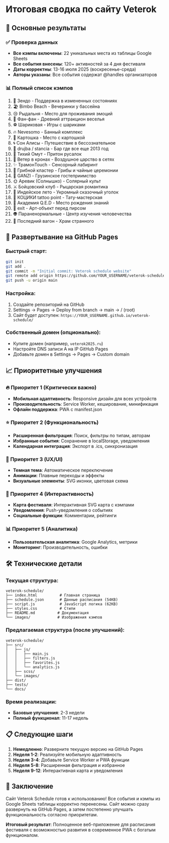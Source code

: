 # Итоговая сводка по сайту Veterok

## 🎯 Основные результаты

### ✅ Проверка данных
- **Все кэмпы включены**: 22 уникальных места из таблицы Google Sheets
- **Все события внесены**: 120+ активностей за 4 дня фестиваля
- **Даты корректны**: 13-16 июля 2025 (воскресенье-среда)
- **Авторы указаны**: Все события содержат @handles организаторов

### 📊 Полный список кэмпов
1. 🔮 Зендо - Поддержка в измененных состояниях
2. 🏖️ Bimbo Beach - Вечеринки у бассейна
3. 😢 Рыдальня - Место для проживания эмоций
4. 🎠 Фан-фан - Древний аттракцион веселья
5. ⚽ Шариковая - Игры с шариками
6. 🔥 Nevesomo - Банный комплекс
7. 🍯 Картошка - Место с картошкой
8. 🌀 Сон Алисы - Путешествие в бессознательное
9. 🍞 drujba / stancia - Бар где все еще 2013 год
10. 🧚 Тихий Омут - Притон русалок
11. 🌳 Ветер в кронах - Воздушное царство в сетях
12. ✨ ТрамонTouch - Сенсорный лабиринт
13. 🍄 Грибной кластер - Грибы и чайные церемонии
14. 💎 GANZI - Грузинское гостеприимство
15. 🌞 Аревик (Солнышко) - Солярный культ
16. ⚔️ Бойцовский клуб - Рыцарская романтика
17. 🌿 Индейское лето - Укромный сказочный уголок
18. 🎨 КОЦИКИ tattoo point - Тату-мастерская
19. 🧬 Академия Q.E.D - Место рождения знаний
20. 🚪 exit - Арт-объект перед пирсом
21. 👽 Параненормальные - Центр изучения человечества
22. 🚂 Последний вагон - Храм странного

## 🚀 Развертывание на GitHub Pages

### Быстрый старт:
```bash
git init
git add .
git commit -m "Initial commit: Veterok schedule website"
git remote add origin https://github.com/YOUR_USERNAME/veterok-schedule.git
git push -u origin main
```

### Настройка:
1. Создайте репозиторий на GitHub
2. Settings → Pages → Deploy from branch → main → / (root)
3. Сайт будет доступен: `https://YOUR_USERNAME.github.io/veterok-schedule/`

### Собственный домен (опционально):
- Купите домен (например, `veterok2025.ru`)
- Настройте DNS записи A на IP GitHub Pages
- Добавьте домен в Settings → Pages → Custom domain

## 📈 Приоритетные улучшения

### 🔥 Приоритет 1 (Критически важно)
- **Мобильная адаптивность**: Responsive дизайн для всех устройств
- **Производительность**: Service Worker, кеширование, минификация
- **Офлайн поддержка**: PWA с manifest.json

### ⭐ Приоритет 2 (Функциональность)
- **Расширенная фильтрация**: Поиск, фильтры по типам, авторам
- **Избранные события**: Сохранение в localStorage, уведомления
- **Календарная интеграция**: Экспорт в .ics, синхронизация

### 🎨 Приоритет 3 (UX/UI)
- **Темная тема**: Автоматическое переключение
- **Анимации**: Плавные переходы и эффекты
- **Визуальные элементы**: SVG иконки, цветовая схема

### 🌟 Приоритет 4 (Интерактивность)
- **Карта фестиваля**: Интерактивная SVG карта с кэмпами
- **Уведомления**: Push-уведомления о событиях
- **Социальные функции**: Комментарии, рейтинги

### 📊 Приоритет 5 (Аналитика)
- **Пользовательская аналитика**: Google Analytics, метрики
- **Мониторинг**: Производительность, ошибки

## 🛠️ Технические детали

### Текущая структура:
```
veterok-schedule/
├── index.html          # Главная страница
├── schedule.json       # Данные расписания (54KB)
├── script.js           # JavaScript логика (62KB)
├── styles.css          # Стили
├── README.md          # Документация
└── images/            # Изображения кэмпов
```

### Предлагаемая структура (после улучшений):
```
veterok-schedule/
├── src/
│   ├── js/
│   │   ├── main.js
│   │   ├── filters.js
│   │   ├── favorites.js
│   │   └── analytics.js
│   ├── scss/
│   └── images/
├── dist/
├── tests/
└── docs/
```

### Время реализации:
- **Базовые улучшения**: 2-3 недели
- **Полный функционал**: 11-17 недель

## 📋 Следующие шаги

1. **Немедленно**: Разверните текущую версию на GitHub Pages
2. **Неделя 1-2**: Реализуйте мобильную адаптивность
3. **Неделя 3-4**: Добавьте Service Worker и PWA функции
4. **Неделя 5-8**: Расширенная фильтрация и избранное
5. **Неделя 9-12**: Интерактивная карта и уведомления

## 🎉 Заключение

Сайт Veterok Schedule готов к использованию! Все события и кэмпы из Google Sheets таблицы корректно перенесены. Сайт можно сразу развернуть на GitHub Pages, а затем постепенно улучшать функциональность согласно приоритетам.

**Итоговый результат**: Полноценное веб-приложение для расписания фестиваля с возможностью развития в современное PWA с богатым функционалом.